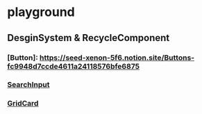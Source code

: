 # playground

## DesginSystem & RecycleComponent
### [Button]: https://seed-xenon-5f6.notion.site/Buttons-fc9948d7ccde4611a24118576bfe6875
### [SearchInput](https://seed-xenon-5f6.notion.site/SearchInput-c97f1c460fd745fb8a051cffcb42683d)
### [GridCard](https://seed-xenon-5f6.notion.site/GirdCard-b24821d3c1b24aafba58c9c91fa06915)

